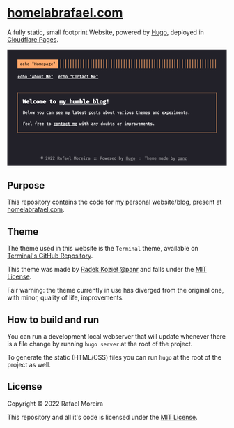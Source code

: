 # [homelabrafael.com](https://homelabrafael.com/)

A fully static, small footprint Website, powered by [Hugo](https://gohugo.io/), deployed in [Cloudflare Pages](https://pages.cloudflare.com/).

![Website Overview](./resources/images/web_overview.png)

## Purpose

This repository contains the code for my personal website/blog, present at [homelabrafael.com](https://homelabrafael.com/).

## Theme

The theme used in this website is the `Terminal` theme, available on [Terminal's GitHub Repository](https://github.com/panr/hugo-theme-terminal).

This theme was made by [Radek Kozieł @panr](https://twitter.com/panr) and falls under the [MIT License](https://github.com/panr/hugo-theme-terminal/blob/master/LICENSE.md).

Fair warning: the theme currently in use has diverged from the original one, with minor, quality of life, improvements.

## How to build and run

You can run a development local webserver that will update whenever there is a file change by running `hugo server` at the root of the project.

To generate the static (HTML/CSS) files you can run `hugo` at the root of the project as well.

## License

Copyright © 2022 Rafael Moreira

This repository and all it's code is licensed under the [MIT License](./LICENSE).
